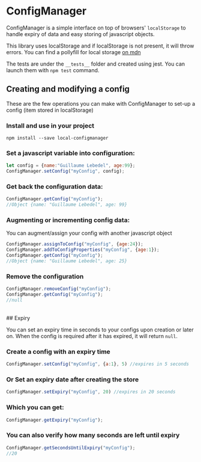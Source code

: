 
# ConfigManager
ConfigManager is a simple interface on top of browsers' ```localStorage``` to handle expiry of data and easy storing of javascript objects.

This library uses localStorage and if localStorage is not present, it will throw errors.  You can find a pollyfill for local storage [on mdn](https://developer.mozilla.org/en-US/docs/Web/API/Storage/LocalStorage)

The tests are under the ```__tests__``` folder and created using jest. You can launch them with ```npm test``` command. 
<br/>

## Creating and modifying a config

These are the few operations you can make with ConfigManager to set-up a config (item stored in localStorage)
<br/>

### Install and use in your project

```
npm install --save local-configmanager
```
### Set a javascript variable into configuration:

```javascript
let config = {name:"Guillaume Lebedel", age:99};
ConfigManager.setConfig("myConfig", config);
```

### Get back the configuration data:

```javascript
ConfigManager.getConfig("myConfig");
//Object {name: "Guillaume Lebedel", age: 99}
```

### Augmenting or incrementing config data:

You can augment/assign your config with another javascript object

```javascript
ConfigManager.assignToConfig("myConfig", {age:24});
ConfigManager.addToConfigProperties("myConfig", {age:1});
ConfigManager.getConfig("myConfig");
//Object {name: "Guillaume Lebedel", age: 25}
```

### Remove the configuration

```javascript
ConfigManager.removeConfig("myConfig");
ConfigManager.getConfig("myConfig");
//null
```

<br/>
## Expiry

You can set an expiry time in seconds to your configs upon creation or later on.
When the config is required after it has expired, it will return ```null```.
<br/>

### Create a config with an expiry time

```javascript
ConfigManager.setConfig("myConfig", {a:1}, 5) //expires in 5 seconds
```

### Or Set an expiry date after creating the store

```javascript
ConfigManager.setExpiry("myConfig", 20) //expires in 20 seconds
```

### Which you can get:

```javascript
ConfigManager.getExpiry("myConfig");
```

### You can also verify how many seconds are left until expiry

```javascript
ConfigManager.getSecondsUntilExpiry("myConfig");
//20
```
